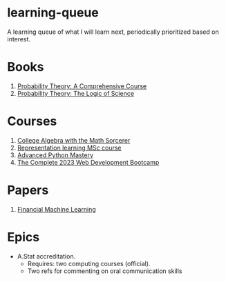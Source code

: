 # learning-queue
A learning queue of what I will learn next, periodically prioritized based on interest.

# Books
1. [Probability Theory: A Comprehensive Course](https://www.google.ca/books/edition/Probability_Theory/MH6czQEACAAJ?hl=en)
2. [Probability Theory: The Logic of Science](https://books.google.ca/books/about/Probability_Theory.html?id=tTN4HuUNXjgC&redir_esc=y)

# Courses 
1. [College Algebra with the Math Sorcerer](https://www.udemy.com/course/college-algebra-with-the-math-sorcerer/)
2. [Representation learning MSc course](https://github.com/HHU-MMBS/RepresentationLearning_SS2023)
3. [Advanced Python Mastery](https://github.com/dabeaz-course/python-mastery#readme)
4. [The Complete 2023 Web Development Bootcamp](https://www.udemy.com/course/the-complete-web-development-bootcamp/)

# Papers
1. [Financial Machine Learning](https://papers.ssrn.com/sol3/papers.cfm?abstract_id=4501707)

# Epics
- A.Stat accreditation.
  - Requires: two computing courses (official).
  - Two refs for commenting on oral communication skills

